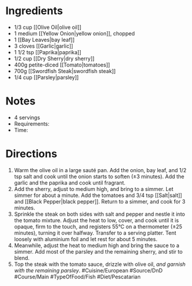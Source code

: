 # Ingredients
- 1/3 cup [[Olive Oil|olive oil]]
- 1 medium [[Yellow Onion|yellow onion]], chopped
- 1 [[Bay Leaves|bay leaf]]
- 3 cloves [[Garlic|garlic]]
- 1 1/2 tsp [[Paprika|paprika]]
- 1/2 cup [[Dry Sherry|dry sherry]]
- 400g petite-diced [[Tomato|tomatoes]]
- 700g [[Swordfish Steak|swordfish steak]]
- 1/4 cup [[Parsley|parsley]]
# Notes
- 4 servings
- Requirements:
- Time: 
# Directions
1. Warm the olive oil in a large sauté pan.  Add the onion, bay leaf, and 1/2 tsp salt and cook until the onion starts to soften (±3 minutes). Add the garlic and the paprika and cook until fragrant. 
2. Add the sherry, adjust to medium high, and bring to a simmer. Let simmer for about a minute. Add the tomatoes and 3/4 tsp [[Salt|salt]] and [[Black Pepper|black pepper]]. Return to a simmer, and cook for 3 minutes.
3. Sprinkle the steak on both sides with salt and pepper and nestle it into the tomato mixture. Adjust the heat to low, cover, and cook until it is opaque, firm to the touch, and registers 55°C on a thermometer (±25 minutes), turning it over halfway. Transfer to a serving platter. Tent loosely with aluminium foil and let rest for about 5 minutes.
4. Meanwhile, adjust the heat to medium high and bring the sauce to a simmer. Add most of the parsley and the remaining sherry, and stir to blend.
5. Top the steak with the tomato sauce, drizzle with olive oil, *and garnish with the remaining parsley*.
#Cuisine/European #Source/DnD #Course/Main #TypeOfFood/Fish #Diet/Pescatarian  